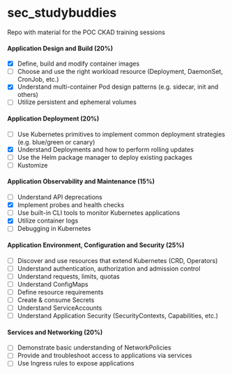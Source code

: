 # sec_studybuddies
Repo with material for the POC CKAD training sessions 

#### Application Design and Build (20%)
- [x] Define, build and modify container images
- [ ] Choose and use the right workload resource (Deployment, DaemonSet, CronJob, etc.)
- [x] Understand multi-container Pod design patterns (e.g. sidecar, init and others)
- [ ] Utilize persistent and ephemeral volumes

#### Application Deployment (20%)
- [ ] Use Kubernetes primitives to implement common deployment strategies (e.g. blue/green or canary)
- [x] Understand Deployments and how to perform rolling updates
- [ ] Use the Helm package manager to deploy existing packages
- [ ] Kustomize

#### Application Observability and Maintenance (15%)
- [ ] Understand API deprecations
- [x] Implement probes and health checks
- [ ] Use built-in CLI tools to monitor Kubernetes applications
- [x] Utilize container logs
- [ ] Debugging in Kubernetes

#### Application Environment, Configuration and Security (25%)
- [ ] Discover and use resources that extend Kubernetes (CRD, Operators)
- [ ] Understand authentication, authorization and admission control
- [ ] Understand requests, limits, quotas
- [ ] Understand ConfigMaps
- [ ] Define resource requirements
- [ ] Create & consume Secrets
- [ ] Understand ServiceAccounts
- [ ] Understand Application Security (SecurityContexts, Capabilities, etc.)

#### Services and Networking (20%)
- [ ] Demonstrate basic understanding of NetworkPolicies
- [ ] Provide and troubleshoot access to applications via services
- [ ] Use Ingress rules to expose applications
